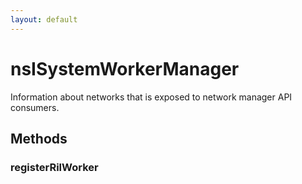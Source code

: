 ```yaml
---
layout: default
---
```


# nsISystemWorkerManager #
  
Information about networks that is exposed to network manager API consumers.  
  

## Methods ##

### registerRilWorker ###
